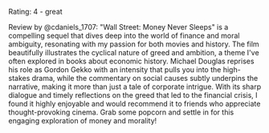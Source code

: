 Rating: 4 - great

Review by @cdaniels_1707: "Wall Street: Money Never Sleeps" is a compelling sequel that dives deep into the world of finance and moral ambiguity, resonating with my passion for both movies and history. The film beautifully illustrates the cyclical nature of greed and ambition, a theme I've often explored in books about economic history. Michael Douglas reprises his role as Gordon Gekko with an intensity that pulls you into the high-stakes drama, while the commentary on social causes subtly underpins the narrative, making it more than just a tale of corporate intrigue. With its sharp dialogue and timely reflections on the greed that led to the financial crisis, I found it highly enjoyable and would recommend it to friends who appreciate thought-provoking cinema. Grab some popcorn and settle in for this engaging exploration of money and morality!